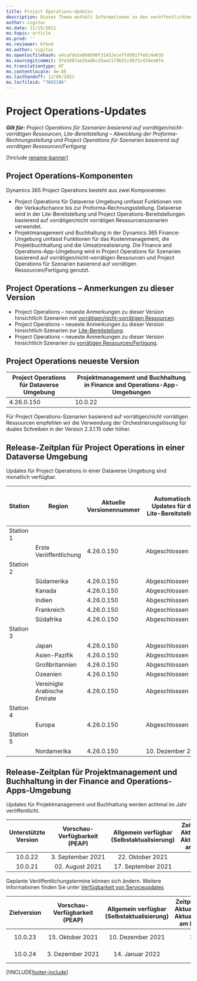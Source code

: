 ```yaml
---
title: Project Operations-Updates
description: Dieses Thema enthält Informationen zu den veröffentlichten Versionen von Dynamics 365 Project Operations.
author: sigitac
ms.date: 11/15/2021
ms.topic: article
ms.prod: ''
ms.reviewer: kfend
ms.author: sigitac
ms.openlocfilehash: e4cafde5e866690f31452eceffdd81ffeb14e635
ms.sourcegitcommit: 97e5887ae5bad6c26aa1179b51c9b71c434ea8fe
ms.translationtype: HT
ms.contentlocale: de-DE
ms.lasthandoff: 12/06/2021
ms.locfileid: "7892186"
---
```

# <a name="project-operations-updates"></a>Project Operations-Updates

_**Gilt für:** Project Operations für Szenarien basierend auf vorrätigen/nicht-vorrätigen Ressourcen, Lite-Bereitstellung – Abwicklung der Proforma-Rechnungsstellung und Project Operations für Szenarien basierend auf vorrätigen Ressourcen/Fertigung_

[!include [rename-banner](~/includes/cc-data-platform-banner.md)]

## <a name="project-operations-components"></a>Project Operations-Komponenten

Dynamics 365 Project Operations besteht aus zwei Komponenten:

- Project Operations für Dataverse Umgebung umfasst Funktionen von der Verkaufschance bis zur Proforma-Rechnungsstellung. Dataverse wird in der Lite-Bereitstellung und Project Operations-Bereitstellungen basierend auf vorrätigen/nicht vorrätigen Ressourcenszenarien verwendet.
- Projektmanagement und Buchhaltung in der Dynamics 365 Finance-Umgebung umfasst Funktionen für das Kostenmanagement, die Projektbuchhaltung und die Umsatzrealisierung. Die Finance and Operations-App-Umgebung wird in Project Operations für Szenarien basierend auf vorrätigen/nicht-vorrätigen Ressourcen und Project Operations für Szenarien basierend auf vorrätigen Ressourcen/Fertigung genutzt.

## <a name="project-operations-release-notes"></a>Project Operations – Anmerkungen zu dieser Version
- Project Operations – neueste Anmerkungen zu dieser Version hinsichtlich Szenarien mit [vorrätigen/nicht-vorrätigen Ressourcen](whats-new-nov-2021-resource-based.md).
- Project Operations – neueste Anmerkungen zu dieser Version hinsichtlich Szenarien zur [Lite-Bereitstellung](../pro/whats-new/whats-new-nov-2021-lite.md).
- Project Operations – neueste Anmerkungen zu dieser Version hinsichtlich Szenarien zu [vorrätigen Ressourcen/Fertigung](../prod-pma/whats-new/whats-new-oct-2021-stocked.md).

## <a name="project-operations-latest-version"></a>Project Operations neueste Version

| Project Operations für Dataverse Umgebung | Projektmanagement und Buchhaltung in Finance and Operations-App-Umgebungen | 
| --- | --- |
| 4.26.0.150 | 10.0.22 |

Für Project Operations-Szenarien basierend auf vorrätigen/nicht vorrätigen Ressourcen empfehlen wir die Verwendung der Orchestrierungslösung für duales Schreiben in der Version 2.3.1.15 oder höher.

## <a name="release-schedule-for-project-operations-on-dataverse-environment"></a>Release-Zeitplan für Project Operations in einer Dataverse Umgebung

Updates für Project Operations in einer Dataverse Umgebung sind monatlich verfügbar. 

| Station | Region | Aktuelle Versionennummer | Automatische Updates für die Lite-Bereitstellung | Automatische Updates für Ressourcen-/Nicht-Lager-Bereitstellung | Nächst Versionsnummer | Nächste Version allgemein verfügbar |
|-----------|-----------------------|-----------------|--------------------|---------------------|---------------------|---------------------|
| Station 1 |   &nbsp;              |    &nbsp;       | &nbsp;             |      &nbsp;         |      &nbsp;         |      &nbsp;         |
|   &nbsp;  | Erste Veröffentlichung         |  4.26.0.150     | Abgeschlossen           | Abgeschlossen            | TBD                 | 06. Dezember 2021   |
| Station 2 |   &nbsp;              |    &nbsp;       | &nbsp;             |      &nbsp;         |      &nbsp;         |      &nbsp;         |
|   &nbsp;  | Südamerika         |  4.26.0.150     | Abgeschlossen           | Abgeschlossen            | TBD                 | 06. Dezember 2021   |
|   &nbsp;  | Kanada                |  4.26.0.150     | Abgeschlossen           | Abgeschlossen            | TBD                 | 06. Dezember 2021   |
|   &nbsp;  | Indien                 |  4.26.0.150     | Abgeschlossen           | Abgeschlossen            | TBD                 | 06. Dezember 2021   |
|   &nbsp;  | Frankreich                |  4.26.0.150     | Abgeschlossen           | Abgeschlossen            | TBD                 | 06. Dezember 2021   |
|   &nbsp;  | Südafrika          |  4.26.0.150     | Abgeschlossen           | Abgeschlossen            | TBD                 | 06. Dezember 2021   |
| Station 3 |      &nbsp;           |     &nbsp;      |     &nbsp;         |      &nbsp;         |      &nbsp;         |      &nbsp;         |
|   &nbsp;  | Japan                 |  4.26.0.150     | Abgeschlossen           | Abgeschlossen            | TBD                 | 10. Dezember 2021   |
|   &nbsp;  | Asien-Pazifik          |  4.26.0.150     | Abgeschlossen           | Abgeschlossen            | TBD                 | 10. Dezember 2021   |
|   &nbsp;  | Großbritannien         |  4.26.0.150     | Abgeschlossen           | Abgeschlossen            | TBD                 | 10. Dezember 2021   |
|   &nbsp;  | Ozeanien               |  4.26.0.150     | Abgeschlossen           | Abgeschlossen            | TBD                 | 10. Dezember 2021   |
|   &nbsp;  | Vereinigte Arabische Emirate  |  4.26.0.150     | Abgeschlossen           | Abgeschlossen            | TBD                 | 10. Dezember 2021   |
| Station 4 |     &nbsp;            |     &nbsp;      |     &nbsp;         |      &nbsp;         |      &nbsp;         |      &nbsp;         |
|   &nbsp;  | Europa                |  4.26.0.150     | Abgeschlossen           | 10. Dezember 2021   | TBD                 | 17. Dezember 2021   |
| Station 5 |     &nbsp;            |     &nbsp;      |     &nbsp;         |      &nbsp;         |      &nbsp;         |      &nbsp;         |
|   &nbsp;  | Nordamerika         |  4.26.0.150     | 10. Dezember 2021  | 17. Dezember 2021   | TBD                 | 07. Jan. 2022    |


## <a name="release-schedule-for-project-management-and-accounting-in-the-finance-and-operations-apps-environment"></a>Release-Zeitplan für Projektmanagement und Buchhaltung in der Finance and Operations-Apps-Umgebung

Updates für Projektmanagement und Buchhaltung werden achtmal im Jahr veröffentlicht.

|Unterstützte Version| Vorschau-Verfügbarkeit (PEAP) | Allgemein verfügbar (Selbstaktualisierung) | Zeitplan für die automatische Aktualisierung (über die LCS-Aktualisierungseinstellungen) am Produktionsstartdatum |   Serviceende   |
|:---------------:|:---------------------------:|:---------------------------------:|:--------------------------------------------------------------------:|:------------------:|
|     10.0.22     |      3. September 2021      |        22. Oktober 2021           |                          5. November 2021                            | 14. Januar 2022   |
|    10.0.21      |         02. August 2021     |           17. September 2021      |                             1. Oktober 2021                          |  10. Dezember 2021 |


Geplante Veröffentlichungstermine können sich ändern. Weitere Informationen finden Sie unter [Verfügbarkeit von Serviceupdates](/dynamics365/fin-ops-core/fin-ops/get-started/public-preview-releases?toc=%2fdynamics365%2ffinance%2ftoc.json)

|Zielversion | Vorschau-Verfügbarkeit (PEAP) | Allgemein verfügbar (Selbstaktualisierung) | Zeitplan für die automatische Aktualisierung (über die LCS-Aktualisierungseinstellungen) am Produktionsstartdatum |   Serviceende   |
|:---------------:|:---------------------------:|:---------------------------------:|:--------------------------------------------------------------------:|:------------------:|
|     10.0.23     |      15. Oktober 2021       |        10. Dezember 2021          |                          31. Dezember 2021                           | 18. März 2022     |
|     10.0.24     |      3. Dezember 2021       |        14. Januar 2022           |                          4. Februar 2022                            | 15. April 2022     |

[!INCLUDE[footer-include](../includes/footer-banner.md)]
